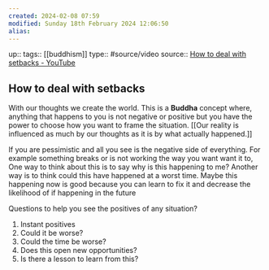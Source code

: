 ```yaml
---
created: 2024-02-08 07:59
modified: Sunday 18th February 2024 12:06:50
alias:
---
```

up::
tags:: [[buddhism]]
type:: #source/video
source:: [How to deal with setbacks - YouTube](https://www.youtube.com/watch?v=7HyxkxDum8o)
## How to deal with setbacks

With our thoughts we create the world.
This is a **Buddha** concept where, anything that happens to you is not negative or positive but you have the power to choose how you want to frame the situation.
[[Our reality is influenced as much by our thoughts as it is by what actually happened.]]

If you are pessimistic and all you see is the negative side of everything.
For example something breaks or is not working the way you want want it to,
One way to think about this is to say why is this happening to me?
Another way is to think could this have happened at a worst time. Maybe this happening now is good because you can learn to fix it and decrease the likelihood of if happening in the future

Questions to help you see the positives of any situation?
1. Instant positives
2. Could it be worse?
3. Could the time be worse?
4. Does this open new opportunities?
5. Is there a lesson to learn from this?
